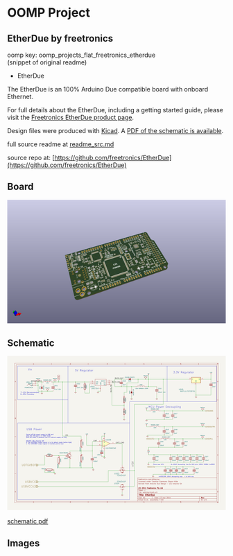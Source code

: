 # OOMP Project  
## EtherDue  by freetronics  
  
oomp key: oomp_projects_flat_freetronics_etherdue  
(snippet of original readme)  
  
- EtherDue  
  
The EtherDue is an 100% Arduino Due compatible board with onboard Ethernet.  
  
For full details about the EtherDue, including a getting started guide, please visit the [Freetronics EtherDue product page](http://www.freetronics.com/products/etherdue-arduino-due-compatible-with-onboard-ethernet).  
  
Design files were produced with [Kicad](http://kicad-pcb.org). A [PDF of the schematic is available](https://github.com/freetronics/EtherDue/raw/master/EtherDue.pdf).  
  
  
  full source readme at [readme_src.md](readme_src.md)  
  
source repo at: [https://github.com/freetronics/EtherDue](https://github.com/freetronics/EtherDue)  
## Board  
  
[![working_3d.png](working_3d_600.png)](working_3d.png)  
## Schematic  
  
[![working_schematic.png](working_schematic_600.png)](working_schematic.png)  
  
[schematic pdf](working_schematic.pdf)  
## Images  
